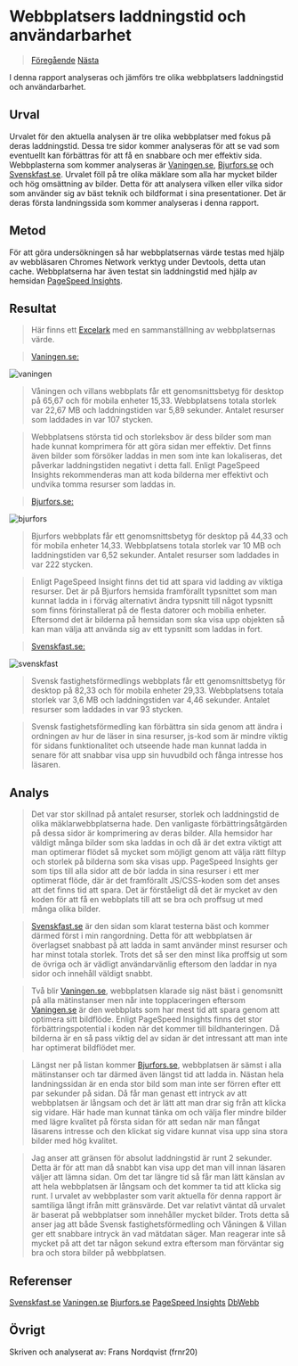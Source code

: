 Webbplatsers laddningstid och användarbarhet
=======================
><a href="01_colors" class="show"><i class="fas fa-arrow-left"></i> Föregående</a> <a href="03_design_principles" class="show">Nästa <i class="fas fa-arrow-right"></i> </a>

I denna rapport analyseras och jämförs tre olika webbplatsers laddningstid och användarbarhet.

Urval
-----------------------

Urvalet för den aktuella analysen är tre olika webbplatser med fokus på deras laddningstid. Dessa tre sidor kommer analyseras för att se vad som eventuellt kan förbättras för att få en snabbare och mer effektiv sida.
Webbplasterna som kommer analyseras är <a href="https://www.vaningen.se/" class="show-analysis">Vaningen.se</a>, <a href="https://www.bjurfors.se/" class="show-analysis">Bjurfors.se</a> och <a href="https://www.svenskfast.se/" class="show-analysis">Svenskfast.se</a>.
Urvalet föll på tre olika mäklare som alla har mycket bilder och hög omsättning av bilder. Detta för att analysera vilken eller vilka sidor som använder sig av bäst teknik och bildformat i sina presentationer. Det är deras första landningssida som kommer analyseras i denna rapport.

Metod
-----------------------

För att göra undersökningen så har webbplatsernas värde testas med hjälp av webbläsaren Chromes Network verktyg under Devtools, detta utan cache. Webbplatserna har även testat sin laddningstid med hjälp av hemsidan <a href="https://developers.google.com/speed/pagespeed/insights/" class="show-analysis">PageSpeed Insights</a>.

Resultat
-----------------------
>Här finns ett <a href="https://docs.google.com/spreadsheets/d/e/2PACX-1vReTeApS5N3eQynCSlKWcTNejed81lCngMEN6oquSNR2FXjwV1n5VChXMTJFO1sRBiEkJl9ZojHS5Jw/pubhtml?gid=0&single=true" class="show-analysis">Excelark</a> med en sammanställning av webbplatsernas värde.

><p class="small-header" ><a href="https://www.vaningen.se/" class="show-analysis">Vaningen.se:</a></p>
![vaningen](%assets_url%/img/analysis-loading/vaningen1.png)

>Våningen och villans webbplats får ett genomsnittsbetyg för desktop på 65,67 och för mobila enheter 15,33. Webbplatsens totala storlek var 22,67 MB och laddningstiden var 5,89 sekunder. Antalet resurser som laddades in var 107 stycken. 

>Webbplatsens största tid och storleksbov är dess bilder som man hade kunnat komprimera för att göra sidan mer effektiv. Det finns även bilder som försöker laddas in men som inte kan lokaliseras, det påverkar laddningstiden negativt i detta fall. Enligt PageSpeed Insights rekommenderas man att koda bilderna mer effektivt och undvika tomma resurser som laddas in. 

><p class="small-header" ><a href="https://www.bjurfors.se/" class="show-analysis">Bjurfors.se:</a></p>
![bjurfors](%assets_url%/img/analysis-loading/bjurfors1.png)

>Bjurfors webbplats får ett genomsnittsbetyg för desktop på 44,33 och för mobila enheter 14,33. Webbplatsens totala storlek var 10 MB och laddningstiden var 6,52 sekunder. Antalet resurser som laddades in var 222 stycken. 

>Enligt PageSpeed Insight finns det tid att spara vid ladding av viktiga resurser. Det är på Bjurfors hemsida framförallt typsnittet som man kunnat ladda in i förväg alternativt ändra typsnitt till något typsnitt som finns förinstallerat på de flesta datorer och mobilia enheter. Eftersomd det är bilderna på hemsidan som ska visa upp objekten så kan man välja att använda sig av ett typsnitt som laddas in fort. 

><p class="small-header" ><a href="https://www.svenskfast.se/" class="show-analysis">Svenskfast.se:</a></p>
![svenskfast](%assets_url%/img/analysis-loading/svenskfast1.png)

>Svensk fastighetsförmedlings webbplats får ett genomsnittsbetyg för desktop på 82,33 och för mobila enheter 29,33. Webbplatsens totala storlek var 3,6 MB och laddningstiden var 4,46 sekunder. Antalet resurser som laddades in var 93 stycken. 

>Svensk fastighetsförmedling kan förbättra sin sida genom att ändra i ordningen av hur de läser in sina resurser, js-kod som är mindre viktig för sidans funktionalitet och utseende hade man kunnat ladda in senare för att snabbar visa upp sin huvudbild och fånga intresse hos läsaren.

Analys
-----------------------

>Det var stor skillnad på antalet resurser, storlek och laddningstid de olika mäklarwebbplatserna hade. Den vanligaste förbättringsåtgärden på dessa sidor är komprimering av deras bilder. Alla hemsidor har väldigt många bilder som ska laddas in och då är det extra viktigt att man optimerar flödet så mycket som möjligt genom att välja rätt filtyp och storlek på bilderna som ska visas upp. PageSpeed Insights ger som tips till alla sidor att de bör ladda in sina resurser i ett mer optimerat flöde, där är det framförallt JS/CSS-koden som det anses att det finns tid att spara. Det är förståeligt då det är mycket av den koden för att få en webbplats till att se bra och proffsug ut med många olika bilder. 

><a href="https://www.svenskfast.se/" class="show-analysis">Svenskfast.se</a> är den sidan som klarat testerna bäst och kommer därmed först i min rangordning. Detta för att webbplatsen är överlagset snabbast på att ladda in samt använder minst resurser och har minst totala storlek. Trots det så ser den minst lika proffsig ut som de övriga och är vädligt användarvänlig eftersom den laddar in nya sidor och innehåll väldigt snabbt. 

>Två blir <a href="https://www.vaningen.se/" class="show-analysis">Vaningen.se</a>, webbplatsen klarade sig näst bäst i genomsnitt på alla mätinstanser men når inte topplaceringen eftersom <a href="https://www.vaningen.se/" class="show-analysis">Vaningen.se</a> är den webbplats som har mest tid att spara genom att optimera sitt bildflöde. Enligt PageSpeed Insights finns det stor förbättringspotential i koden när det kommer till bildhanteringen. Då bilderna är en så pass viktig del av sidan är det intressant att man inte har optimerat bildflödet mer. 

>Längst ner på listan kommer <a href="https://www.bjurfors.se/" class="show-analysis">Bjurfors.se</a>, webbplatsen är sämst i alla mätinstanser och tar därmed även längst tid att ladda in. Nästan hela landningssidan är en enda stor bild som man inte ser förren efter ett par sekunder på sidan. Då får man genast ett intryck av att webbplatsen är långsam och det är lätt att man drar sig från att klicka sig vidare. Här hade man kunnat tänka om och välja fler mindre bilder med lägre kvalitet på första sidan för att sedan när man fångat läsarens intresse och den klickat sig vidare kunnat visa upp sina stora bilder med hög kvalitet. 

>Jag anser att gränsen för absolut laddningstid är runt 2 sekunder. Detta är för att man då snabbt kan visa upp det man vill innan läsaren väljer att lämna sidan. Om det tar längre tid så får man lätt känslan av att hela webbplatsen är långsam och det kommer ta tid att klicka sig runt. I urvalet av webbplaster som varit aktuella för denna rapport är samtiliga långt ifrån mitt gränsvärde. Det var relativt väntat då urvalet är baserat på webbplatser som innehåller mycket bilder. Trots detta så anser jag att både Svensk fastighetsförmedling och Våningen & Villan ger ett snabbare intryck än vad mätdatan säger. Man reagerar inte så mycket på att det tar någon sekund extra eftersom man förväntar sig bra och stora bilder på webbplatsen.

Referenser
-----------------------

<a href="https://www.svenskfast.se/" class="show-analysis">Svenskfast.se</a>
<a href="https://www.vaningen.se/" class="show-analysis">Vaningen.se</a>
<a href="https://www.bjurfors.se/" class="show-analysis">Bjurfors.se</a>
<a href="https://developers.google.com/speed/pagespeed/insights/" class="show-analysis">PageSpeed Insights</a>
<a href="https://dbwebb.se/kurser/design-v3/kmom05" class="show-analysis">DbWebb</a>

Övrigt
-----------------------

Skriven och analyserat av: Frans Nordqvist (frnr20)